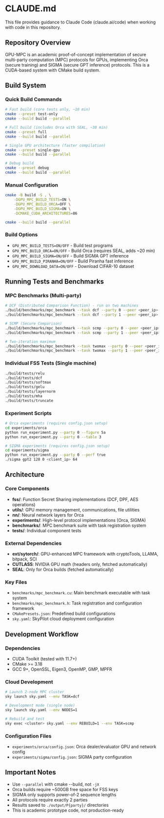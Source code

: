 # CLAUDE.md

This file provides guidance to Claude Code (claude.ai/code) when working with code in this repository.

## Repository Overview

GPU-MPC is an academic proof-of-concept implementation of secure multi-party computation (MPC) protocols for GPUs, implementing Orca (secure training) and SIGMA (secure GPT inference) protocols. This is a CUDA-based system with CMake build system.

## Build System

### Quick Build Commands
```bash
# Fast build (core tests only, ~10 min)
cmake --preset test-only
cmake --build build --parallel

# Full build (includes Orca with SEAL, ~30 min)  
cmake --preset full
cmake --build build --parallel

# Single GPU architecture (faster compilation)
cmake --preset single-gpu
cmake --build build --parallel

# Debug build
cmake --preset debug
cmake --build build --parallel
```

### Manual Configuration
```bash
cmake -B build -S . \
    -DGPU_MPC_BUILD_TESTS=ON \
    -DGPU_MPC_BUILD_ORCA=OFF \
    -DGPU_MPC_BUILD_SIGMA=ON \
    -DCMAKE_CUDA_ARCHITECTURES=86

cmake --build build --parallel
```

### Build Options
- `GPU_MPC_BUILD_TESTS=ON/OFF` - Build test programs
- `GPU_MPC_BUILD_ORCA=ON/OFF` - Build Orca (requires SEAL, adds ~20 min)
- `GPU_MPC_BUILD_SIGMA=ON/OFF` - Build SIGMA GPT inference
- `GPU_MPC_BUILD_PIRANHA=ON/OFF` - Build Piranha fast inference
- `GPU_MPC_DOWNLOAD_DATA=ON/OFF` - Download CIFAR-10 dataset

## Running Tests and Benchmarks

### MPC Benchmarks (Multi-party)
```bash
# DCF (Distributed Comparison Function) - run on two machines
./build/benchmarks/mpc_benchmark --task dcf --party 0 --peer <peer_ip> --threads 4
./build/benchmarks/mpc_benchmark --task dcf --party 1 --peer <peer_ip> --threads 4

# SCMP (Secure Comparison)
./build/benchmarks/mpc_benchmark --task scmp --party 0 --peer <peer_ip> --threads 4
./build/benchmarks/mpc_benchmark --task scmp --party 1 --peer <peer_ip> --threads 4

# Two-iteration maximum
./build/benchmarks/mpc_benchmark --task twomax --party 0 --peer <peer_ip> --threads 4
./build/benchmarks/mpc_benchmark --task twomax --party 1 --peer <peer_ip> --threads 4
```

### Individual FSS Tests (Single machine)
```bash
./build/tests/relu
./build/tests/dcf  
./build/tests/softmax
./build/tests/gelu
./build/tests/layernorm
./build/tests/mha
./build/tests/truncate
```

### Experiment Scripts
```bash
# Orca experiments (requires config.json setup)
cd experiments/orca
python run_experiment.py --party 0 --figure 5a
python run_experiment.py --party 0 --table 3

# SIGMA experiments (requires config.json setup)
cd experiments/sigma  
python run_experiment.py --party 0 --perf true
./sigma gpt2 128 0 <client_ip> 64
```

## Architecture

### Core Components
- **fss/**: Function Secret Sharing implementations (DCF, DPF, AES operations)
- **utils/**: GPU memory management, communications, file utilities
- **nn/**: Neural network layers for Orca
- **experiments/**: High-level protocol implementations (Orca, SIGMA)
- **benchmarks/**: MPC benchmark suite with task registration system
- **tests/**: Individual component tests

### External Dependencies
- **ext/sytorch/**: GPU-enhanced MPC framework with cryptoTools, LLAMA, bitpack, SCI
- **CUTLASS**: NVIDIA GPU math (headers only, fetched automatically)
- **SEAL**: Only for Orca builds (fetched automatically)

### Key Files
- `benchmarks/mpc_benchmark.cu`: Main benchmark executable with task system
- `benchmarks/mpc_benchmark.h`: Task registration and configuration framework  
- `CMakePresets.json`: Predefined build configurations
- `sky.yaml`: SkyPilot cloud deployment configuration

## Development Workflow

### Dependencies
- CUDA Toolkit (tested with 11.7+)
- CMake >= 3.18
- GCC 9+, OpenSSL, Eigen3, OpenMP, GMP, MPFR

### Cloud Development
```bash
# Launch 2-node MPC cluster
sky launch sky.yaml --env TASK=dcf

# Development mode (single node) 
sky launch sky.yaml --env NODES=1

# Rebuild and test
sky exec <cluster> sky.yaml --env REBUILD=1 --env TASK=scmp
```

### Configuration Files
- `experiments/orca/config.json`: Orca dealer/evaluator GPU and network config
- `experiments/sigma/config.json`: SIGMA party configuration

## Important Notes

- Use `--parallel` with cmake --build, not `-jX`
- Orca builds require ~500GB free space for FSS keys
- SIGMA only supports power-of-2 sequence lengths  
- All protocols require exactly 2 parties
- Results saved to `./output/P{party}/` directories
- This is academic prototype code, not production-ready